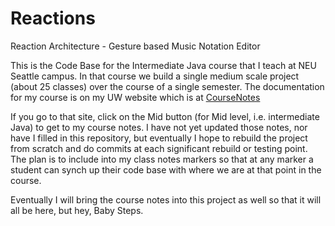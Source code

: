 # Reactions
Reaction Architecture - Gesture based Music Notation Editor

This is the Code Base for the Intermediate Java course that I teach at NEU Seattle campus. In that course we build a single medium scale project (about 25 classes) over the course of a single semester. The documentation for my course is on my UW website which is at [CourseNotes](https://depts.washington.edu/cprogs)

If you go to that site, click on the Mid button (for Mid level, i.e. intermediate Java) to get to my course notes. I have not yet updated those notes, nor have I filled in this repository, but eventually I hope to rebuild the project from scratch and do commits at each significant rebuild or testing point. The plan is to include into my class notes markers so that at any marker a student can synch up their code base with where we are at that point in the course.

Eventually I will bring the course notes into this project as well so that it will all be here, but hey, Baby Steps.
